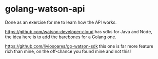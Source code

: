 # golang-watson-api

Done as an exercise for me to learn how the API works.

https://github.com/watson-developer-cloud has sdks for Java and Node, the idea here is to add the barebones for a Golang one.

https://github.com/liviosoares/go-watson-sdk this one is far more feature rich than mine, on the off-chance you found mine and not this!
